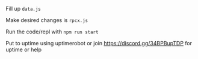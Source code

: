 Fill up `data.js`

Make desired changes is `rpcx.js`

Run the code/repl with `npm run start`

Put to uptime using uptimerobot or join 
https://discord.gg/34BPBupTDP for uptime or help
